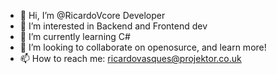 - 👋 Hi, I’m @RicardoVcore Developer
- 👀 I’m interested in Backend and Frontend dev
- 🌱 I’m currently learning C#
- 💞️ I’m looking to collaborate on openosurce, and learn more!
- 📫 How to reach me: ricardovasques@projektor.co.uk

<!---
RicardoVcore/RicardoVcore is a ✨ special ✨ repository because its `README.md` (this file) appears on your GitHub profile.
You can click the Preview link to take a look at your changes.
--->
